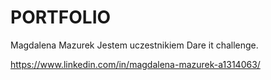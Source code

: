 # PORTFOLIO

Magdalena Mazurek
Jestem uczestnikiem Dare it challenge.

https://www.linkedin.com/in/magdalena-mazurek-a1314063/
